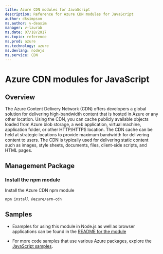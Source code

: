 ```yaml
---
title: Azure CDN modules for JavaScript
description: Reference for Azure CDN modules for JavaScript
author: dksimpson
ms.author: v-deasim
manager: v-laurab
ms.date: 07/18/2017
ms.topic: reference
ms.prod: azure
ms.technology: azure
ms.devlang: nodejs
ms.service: CDN
---
```


# Azure CDN modules for JavaScript

## Overview

The Azure Content Delivery Network (CDN) offers developers a global solution for delivering high-bandwidth content that is hosted in Azure or any other location. Using the CDN, you can cache publicly available objects loaded from Azure blob storage, a web application, virtual machine, application folder, or other HTTP/HTTPS location. The CDN cache can be held at strategic locations to provide maximum bandwidth for delivering content to users. The CDN is typically used for delivering static content such as images, style sheets, documents, files, client-side scripts, and HTML pages.

## Management Package

### Install the npm module

Install the Azure CDN npm module

```bash
npm install @azure/arm-cdn
```

## Samples

* Examples for using this module in Node.js as well as browser applications can be found in the [README for the module](https://www.npmjs.com/package/@azure/arm-cdn)

* For more code samples that use various Azure packages, explore the [JavaScript samples](https://docs.microsoft.com/samples/browse/?languages=javascript).
